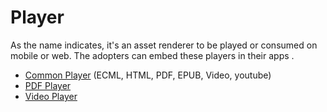 # Player

As the name indicates, it's an asset renderer to be played or consumed on mobile or web. The adopters can embed these players in their apps  .

* [Common Player](https://github.com/project-sunbird/sunbird-content-player) (ECML, HTML, PDF, EPUB, Video, youtube)
* [PDF Player](https://github.com/project-sunbird/sunbird-pdf-player)
* [Video Player](https://github.com/project-sunbird/sunbird-video-player)
